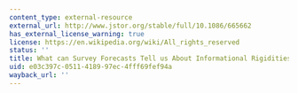 ```yaml
---
content_type: external-resource
external_url: http://www.jstor.org/stable/full/10.1086/665662
has_external_license_warning: true
license: https://en.wikipedia.org/wiki/All_rights_reserved
status: ''
title: What can Survey Forecasts Tell us About Informational Rigidities?
uid: e03c397c-0511-4189-97ec-4fff69fef94a
wayback_url: ''
---
```

